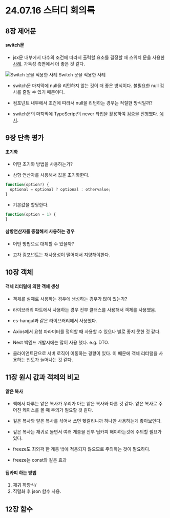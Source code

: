 # 24.07.16 스터디 회의록

## 8장 제어문

#### switch문

- jsx문 내부에서 다수의 조건에 따라서 출력할 요소를 결정할 때 스위치 문을 사용한 [사례](https://github.com/daejlee/js-deep-dive/blob/main/02%ED%9A%8C%EC%B0%A8(8%EC%9E%A5~12%EC%9E%A5)/%E1%84%8B%E1%85%B5%E1%84%83%E1%85%A2%E1%84%8C%E1%85%B5%E1%86%AB.md#82-%EC%A1%B0%EA%B1%B4%EB%AC%B8). 가독성 측면에서 더 좋은 것 같다.

![Switch 문을 적용한 사례](https://github.com/user-attachments/assets/262a6799-a0d0-4bf1-aa50-9eee73b118ef)
Switch 문을 적용한 사례

- switch문 마지막에 null을 리턴하지 않는 것이 더 좋은 방식이다. 불필요한 null 검사를 줄일 수 있기 때문이다.

- 컴포넌트 내부에서 조건에 따라서 null을 리턴하는 경우는 적절한 방식일까?

- switch문의 마지막에 TypeScript의 never 타입을 활용하여 검증을 진행했다. [예시](https://ui.toast.com/posts/ko_20220323#switch-if-else-%EB%AC%B8%EC%9D%98-%EB%AA%A8%EB%93%A0-%EC%83%81%ED%99%A9%EC%9D%84-%EB%B3%B4%EC%9E%A5%ED%95%9C%EB%8B%A4).

## 9장 단축 평가

#### 초기화

- 어떤 초기화 방법을 사용하는가?

- 삼항 연산자를 사용해서 값을 초기화한다.
```javascript
function(option?) {
  optional = optional ? optional : othervalue;
}
```

- 기본값을 할당한다.
```javascript
function(option = 1) {
}
```

#### 삼항연산자를 중첩해서 사용하는 경우

- 어떤 방법으로 대체할 수 있을까?

- 고차 컴포넌트는 재사용성이 떨어져서 지양해야한다.

## 10장 객체

#### 객체 리터럴에 의한 객체 생성

- 객체를 실제로 사용하는 경우에 생성하는 경우가 많이 있는가?
- 라이브러리 파트에서 사용하는 경우 전부 클래스를 사용해서 객체를 사용했음.
- es-hangul과 같은 라이브러리에서 사용했다.
- Axios에서 요청 파라미터를 정의할 때 사용할 수 있으나 별로 좋지 못한 것 같다.
- Nest 백엔드 개발시에는 많이 사용 했다. e.g. DTO.

- 클라이언트단으로 서버 로직이 이동하는 경향이 있다. 이 때문에 객체 리터럴을 사용하는 빈도가 늘어나는 것 같다.

## 11장 원시 값과 객체의 비교

#### 얕은 복사

- 책에서 다루는 얕은 복사가 우리가 아는 얕은 복사와 다른 것 같다.
얕은 복사로 주어진 케이스를 볼 때 주의가 필요할 것 같다.

- 깊은 복사와 얕은 복사를 섞어서 쓰면 헷갈리니까 하나만 사용하는게 좋아보인다.

- 깊은 복사는 재귀로 돌면서 여러 계층을 전부 딥카피 해야하는것에 주의할 필요가 있다.

- freeze도 최외곽 한 계층 밖에 적용되지 않으므로 주의하는 것이 필요하다.

- freeze는 const와 같은 효과

#### 딥카피 하는 방법

1. 재귀 하향식/
2. 직렬화 후 json 함수 사용.




## 12장 함수